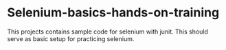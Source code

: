 # Selenium-basics-hands-on-training

This projects contains sample code for selenium with junit. This should serve as basic setup for practicing selenium.